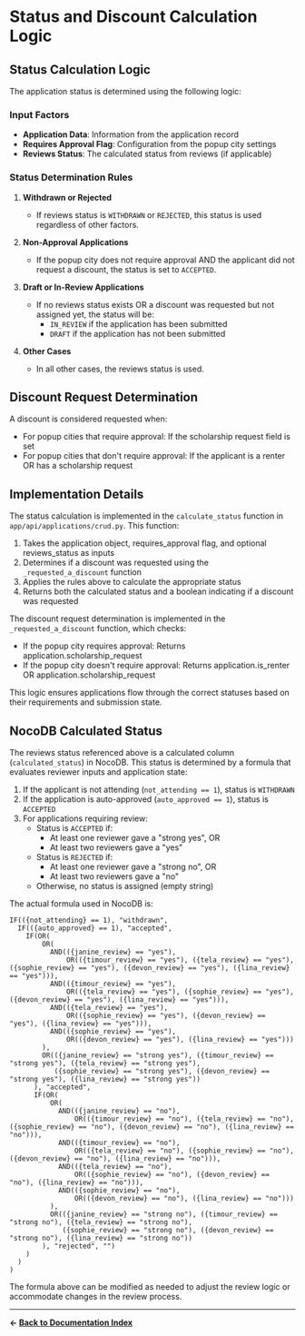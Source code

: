 # Status and Discount Calculation Logic

## Status Calculation Logic

The application status is determined using the following logic:

### Input Factors
* **Application Data**: Information from the application record
* **Requires Approval Flag**: Configuration from the popup city settings
* **Reviews Status**: The calculated status from reviews (if applicable)

### Status Determination Rules

1. **Withdrawn or Rejected**
   * If reviews status is `WITHDRAWN` or `REJECTED`, this status is used regardless of other factors.

2. **Non-Approval Applications**
   * If the popup city does not require approval AND the applicant did not request a discount, the status is set to `ACCEPTED`.

3. **Draft or In-Review Applications**
   * If no reviews status exists OR a discount was requested but not assigned yet, the status will be:
     * `IN_REVIEW` if the application has been submitted
     * `DRAFT` if the application has not been submitted

4. **Other Cases**
   * In all other cases, the reviews status is used.

## Discount Request Determination
A discount is considered requested when:
* For popup cities that require approval: If the scholarship request field is set
* For popup cities that don't require approval: If the applicant is a renter OR has a scholarship request

## Implementation Details

The status calculation is implemented in the `calculate_status` function in `app/api/applications/crud.py`. This function:

1. Takes the application object, requires_approval flag, and optional reviews_status as inputs
2. Determines if a discount was requested using the `_requested_a_discount` function
3. Applies the rules above to calculate the appropriate status
4. Returns both the calculated status and a boolean indicating if a discount was requested

The discount request determination is implemented in the `_requested_a_discount` function, which checks:
* If the popup city requires approval: Returns application.scholarship_request
* If the popup city doesn't require approval: Returns application.is_renter OR application.scholarship_request

This logic ensures applications flow through the correct statuses based on their requirements and submission state.

## NocoDB Calculated Status

The reviews status referenced above is a calculated column (`calculated_status`) in NocoDB. This status is determined by a formula that evaluates reviewer inputs and application state:

1. If the applicant is not attending (`not_attending == 1`), status is `WITHDRAWN`
2. If the application is auto-approved (`auto_approved == 1`), status is `ACCEPTED`
3. For applications requiring review:
   - Status is `ACCEPTED` if:
     - At least one reviewer gave a "strong yes", OR
     - At least two reviewers gave a "yes"
   - Status is `REJECTED` if:
     - At least one reviewer gave a "strong no", OR
     - At least two reviewers gave a "no"
   - Otherwise, no status is assigned (empty string)

The actual formula used in NocoDB is:
```
IF(({not_attending} == 1), "withdrawn", 
  IF(({auto_approved} == 1), "accepted", 
    IF(OR(
        OR(
          AND(({janine_review} == "yes"), 
              OR(({timour_review} == "yes"), ({tela_review} == "yes"), ({sophie_review} == "yes"), ({devon_review} == "yes"), ({lina_review} == "yes"))), 
          AND(({timour_review} == "yes"), 
              OR(({tela_review} == "yes"), ({sophie_review} == "yes"), ({devon_review} == "yes"), ({lina_review} == "yes"))), 
          AND(({tela_review} == "yes"), 
              OR(({sophie_review} == "yes"), ({devon_review} == "yes"), ({lina_review} == "yes"))), 
          AND(({sophie_review} == "yes"), 
              OR(({devon_review} == "yes"), ({lina_review} == "yes")))
        ), 
        OR(({janine_review} == "strong yes"), ({timour_review} == "strong yes"), ({tela_review} == "strong yes"), 
           ({sophie_review} == "strong yes"), ({devon_review} == "strong yes"), ({lina_review} == "strong yes"))
      ), "accepted", 
      IF(OR(
          OR(
            AND(({janine_review} == "no"), 
                OR(({timour_review} == "no"), ({tela_review} == "no"), ({sophie_review} == "no"), ({devon_review} == "no"), ({lina_review} == "no"))), 
            AND(({timour_review} == "no"), 
                OR(({tela_review} == "no"), ({sophie_review} == "no"), ({devon_review} == "no"), ({lina_review} == "no"))), 
            AND(({tela_review} == "no"), 
                OR(({sophie_review} == "no"), ({devon_review} == "no"), ({lina_review} == "no"))), 
            AND(({sophie_review} == "no"), 
                OR(({devon_review} == "no"), ({lina_review} == "no")))
          ), 
          OR(({janine_review} == "strong no"), ({timour_review} == "strong no"), ({tela_review} == "strong no"), 
             ({sophie_review} == "strong no"), ({devon_review} == "strong no"), ({lina_review} == "strong no"))
        ), "rejected", "")
    )
  )
)
```

The formula above can be modified as needed to adjust the review logic or accommodate changes in the review process.

---

**← [Back to Documentation Index](./index.md)** 